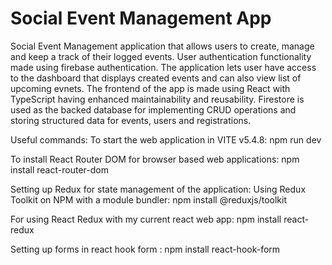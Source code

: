 # Social Event Management App
Social Event Management application that allows users to create, manage and keep a track of their logged events. User authentication functionality made using firebase authentication. 
The application lets user have access to the dashboard that displays created events and can also view list of upcoming evnets. 
The frontend of the app is made using React with TypeScript having enhanced maintainability and reusability. 
Firestore is used as the backed database for implementing CRUD operations and storing structured data for events, users and registrations. 


Useful commands:
To start the web application in VITE v5.4.8: 
npm run dev

To install React Router DOM for browser based web applications: 
npm install react-router-dom

Setting up Redux for state management of the application: 
Using Redux Toolkit on NPM with a module bundler: 
npm install @reduxjs/toolkit

For using React Redux with my current react web app: 
npm install react-redux

Setting up forms in react hook form : 
npm install react-hook-form
